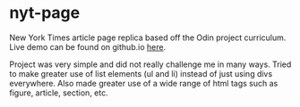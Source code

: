 # nyt-page
New York Times article page replica based off the Odin project curriculum. Live demo can be found on github.io [here](https://sasountorossian.github.io/nyt-page/).

Project was very simple and did not really challenge me in many ways. Tried to make greater use of list elements (ul and li) instead of just using divs everywhere. 
Also made greater use of a wide range of html tags such as figure, article, section, etc.